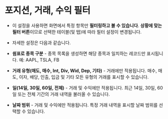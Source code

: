 # **포지션, 거래, 수익 필터**

- 이 설정을 사용하면 화면에서 특정 항목만 **필터링하고 볼 수 있습니다**. **상황에 맞는 필터 버튼**이므로 선택한 테이블(및 탭)에 따라 필터 설정이 변경됩니다.
- 자세한 설정은 다음과 같습니다.

- **쉼표로 종목 구분** - 종목 목록을 생성하면 해당 종목과 일치하는 레코드만 표시됩니다. 예: AAPL, TSLA, FB
- **거래 유형(매도, 매수, Int, Div, Wid, Dep, 기타)** - 거래에만 적용됩니다. 매수, 매도, 이자, 배당, 인출, 입금 및 기타 모든 유형의 거래를 표시할 수 있습니다.
- **일(14일, 30일, 60일, 전체)** - 거래 및 수익에만 적용됩니다. 최근 14일, 30일, 60일 또는 전체 기간의 거래 내역을 불러올 수 있습니다.
- **날짜 범위** - 거래 및 수익에만 적용됩니다. 특정 거래 내역을 표시할 날짜 범위를 선택할 수 있습니다.
